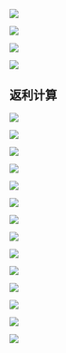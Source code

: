 
![](assets/markdown-img-paste-2020111216422267.png)

![](assets/markdown-img-paste-20201112164416736.png)

![](assets/markdown-img-paste-20201113105311110.png)

![](assets/markdown-img-paste-2020111310532162.png)

## 返利计算

![](assets/markdown-img-paste-2020111217525060.png)

![](assets/markdown-img-paste-20201112170916949.png)

![](assets/markdown-img-paste-2020111217104114.png)

![](assets/markdown-img-paste-20201112171113575.png)

![](assets/markdown-img-paste-20201112172400761.png)

![](assets/markdown-img-paste-20201112172415639.png)

![](assets/markdown-img-paste-20201112172432664.png)

![](assets/markdown-img-paste-20201112172503144.png)

![](assets/markdown-img-paste-2020111217251039.png)

![](assets/markdown-img-paste-20201112172723319.png)

![](assets/markdown-img-paste-20201112172745579.png)

![](assets/markdown-img-paste-20201112172649351.png)

![](assets/markdown-img-paste-20201112172757386.png)

![](assets/markdown-img-paste-20201112172810247.png)
